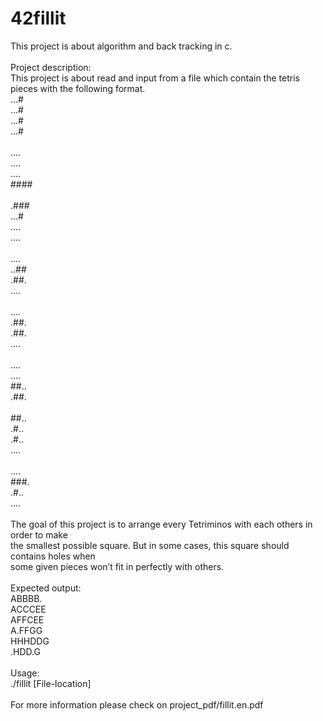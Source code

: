 # 42fillit

This project is about algorithm and back tracking in c.</br>
</br>
Project description:</br>
This project is about read and input from a file which contain the tetris pieces with the following format.</br>
...#</br>
...#</br>
...#</br>
...#</br>
</br>
....</br>
....</br>
....</br>
####</br>
</br>
.###</br>
...#</br>
....</br>
....</br>
</br>
....</br>
..##</br>
.##.</br>
....</br>
</br>
....</br>
.##.</br>
.##.</br>
....</br>
</br>
....</br>
....</br>
##..</br>
.##.</br>
</br>
##..</br>
.#..</br>
.#..</br>
....</br>
</br>
....</br>
###.</br>
.#..</br>
....</br>
</br>
The goal of this project is to arrange every Tetriminos with each others in order to make</br>
the smallest possible square. But in some cases, this square should contains holes when</br>
some given pieces won’t fit in perfectly with others.</br>
</br>
Expected output:</br>
ABBBB.</br>
ACCCEE</br>
AFFCEE</br>
A.FFGG</br>
HHHDDG</br>
.HDD.G</br>
</br>
Usage:</br>
./fillit [File-location]</br>
</br>
For more information please check on project_pdf/fillit.en.pdf</br>
